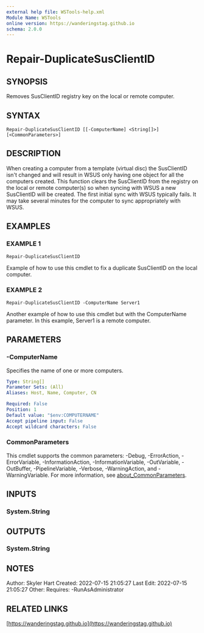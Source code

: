 ```yaml
---
external help file: WSTools-help.xml
Module Name: WSTools
online version: https://wanderingstag.github.io
schema: 2.0.0
---
```


# Repair-DuplicateSusClientID

## SYNOPSIS
Removes SusClientID registry key on the local or remote computer.

## SYNTAX

```
Repair-DuplicateSusClientID [[-ComputerName] <String[]>] [<CommonParameters>]
```

## DESCRIPTION
When creating a computer from a template (virtual disc) the SusClientID isn't changed and will result in WSUS only having one object for all the computers created.
This function clears the SusClientID from the registry on the local or remote computer(s) so when syncing with WSUS a new SusClientID will be created.
The first initial sync with WSUS typically fails.
It may take several minutes for the computer to sync appropriately with WSUS.

## EXAMPLES

### EXAMPLE 1
```
Repair-DuplicateSusClientID
```

Example of how to use this cmdlet to fix a duplicate SusClientID on the local computer.

### EXAMPLE 2
```
Repair-DuplicateSusClientID -ComputerName Server1
```

Another example of how to use this cmdlet but with the ComputerName parameter.
In this example, Server1 is a remote computer.

## PARAMETERS

### -ComputerName
Specifies the name of one or more computers.

```yaml
Type: String[]
Parameter Sets: (All)
Aliases: Host, Name, Computer, CN

Required: False
Position: 1
Default value: "$env:COMPUTERNAME"
Accept pipeline input: False
Accept wildcard characters: False
```

### CommonParameters
This cmdlet supports the common parameters: -Debug, -ErrorAction, -ErrorVariable, -InformationAction, -InformationVariable, -OutVariable, -OutBuffer, -PipelineVariable, -Verbose, -WarningAction, and -WarningVariable. For more information, see [about_CommonParameters](http://go.microsoft.com/fwlink/?LinkID=113216).

## INPUTS

### System.String
## OUTPUTS

### System.String
## NOTES
Author: Skyler Hart
Created: 2022-07-15 21:05:27
Last Edit: 2022-07-15 21:05:27
Other:
Requires:
    -RunAsAdministrator

## RELATED LINKS

[https://wanderingstag.github.io](https://wanderingstag.github.io)

